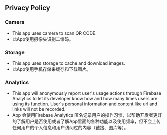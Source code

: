 ## Privacy Policy

### Camera

- This app uses camera to scan QR CODE.
- 此App使用摄像头识别二维码。

### Storage

- This app uses storage to cache and download images.
- 此App使用手机存储来缓存和下载图片。

### Analytics

- This app will anonymously report user's usage actions through Firebase Analytics to let its developer know how and how many times users are using its function. User's personal information and content like url and links will not be recorded.
- App 会使用Firebase Analytics 匿名记录用户的操作习惯，以帮助开发者更好的了解用户是否使用或者了解App里面的各种功能以及使用频率，但不会上传任何用户的个人信息和用户访问过的内容（链接、图片等）。

